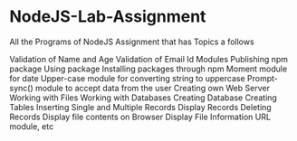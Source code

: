 # NodeJS-Lab-Assignment
All the Programs of NodeJS Assignment that has Topics a follows

Validation of Name and Age
Validation of Email Id
Modules
Publishing npm package
Using package
Installing packages through npm
Moment module for date
Upper-case module for converting string to uppercase
Prompt-sync() module to accept data from the user
Creating own Web Server
Working with Files
Working with Databases
Creating Database
Creating Tables
Inserting Single and Multiple Records
Display Records
Deleting Records
Display file contents on Browser
Display File Information
URL module, etc
